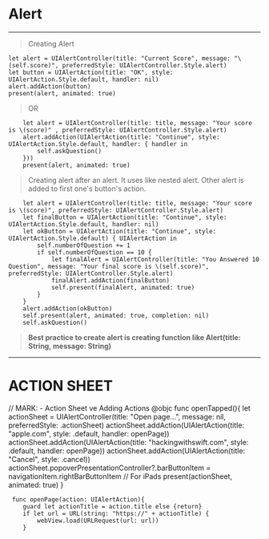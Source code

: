 # Alert

---
> Creating Alert

    let alert = UIAlertController(title: "Current Score", message: "\(self.score)", preferredStyle: UIAlertController.Style.alert)
    let button = UIAlertAction(title: "OK", style: UIAlertAction.Style.default, handler: nil)
    alert.addAction(button)
    present(alert, animated: true)

> OR

        let alert = UIAlertController(title: title, message: "Your score is \(score)" , preferredStyle: UIAlertController.Style.alert)
        alert.addAction(UIAlertAction(title: "Continue", style: UIAlertAction.Style.default, handler: { handler in
            self.askQuestion()
        }))
        present(alert, animated: true)
        

> Creating alert after an alert. It uses like nested alert. Other alert is added to first one's button's action.
        
        let alert = UIAlertController(title: title, message: "Your score is \(score)", preferredStyle: UIAlertController.Style.alert)
        let finalButton = UIAlertAction(title: "Continue", style: UIAlertAction.Style.default, handler: nil)
        let okButton = UIAlertAction(title: "Continue", style: UIAlertAction.Style.default) { UIAlertAction in
            self.numberOfQuestion += 1
            if self.numberOfQuestion == 10 {
                let finalAlert = UIAlertController(title: "You Answered 10 Question", message: "Your final score is \(self.score)", preferredStyle: UIAlertController.Style.alert)
                finalAlert.addAction(finalButton)
                self.present(finalAlert, animated: true)
            }
        }
        alert.addAction(okButton)
        self.present(alert, animated: true, completion: nil)
        self.askQuestion()
        

> **Best practice to create alert is creating function like Alert(title: String, message: String)**


---

# ACTION SHEET

 // MARK: - Action Sheet ve Adding Actions
        @objc func openTapped(){
            let actionSheet = UIAlertController(title: "Open page...", message: nil, preferredStyle: .actionSheet)
            actionSheet.addAction(UIAlertAction(title: "apple.com", style: .default, handler: openPage))
            actionSheet.addAction(UIAlertAction(title: "hackingwithswift.com", style: .default, handler: openPage))
            actionSheet.addAction(UIAlertAction(title: "Cancel", style: .cancel))
            actionSheet.popoverPresentationController?.barButtonItem = navigationItem.rightBarButtonItem  // For iPads
            present(actionSheet, animated: true)
    }

     func openPage(action: UIAlertAction){
        guard let actionTitle = action.title else {return}
        if let url = URL(string: "https://" + actionTitle) {
            webView.load(URLRequest(url: url))
        }
